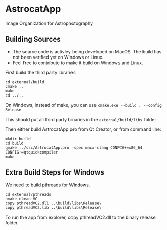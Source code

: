 # AstrocatApp
Image Organization for Astrophotography


## Building Sources

* The source code is activley being developed on MacOS. The build has not been verified yet on Windows or Linux.
* Feel free to contribute to make it build on Windows and Linux.


First build the third party libraries
```
cd external/build
cmake ..
make
cd ../..
```
On Windows, instead of make, you can use `cmake.exe --build . --config Release`

This should put all third party binaries in the `external/build/libs` folder

Then either build AstrocatApp.pro from Qt Creator, or from command line:
```
mkdir build
cd build
qmake ../src/AstrocatApp.pro -spec macx-clang CONFIG+=x86_64 CONFIG+=qtquickcompiler
make
```

## Extra Build Steps for Windows
We need to build pthreads for Windows.
```
cd external/pthreads
nmake clean VC
copy pthreadVC2.dll ..\build\libs\Release\
copy pthreadVC2.lib ..\build\libs\Release\
```
To run the app from explorer, copy pthreadVC2.dll to the binary release folder.
